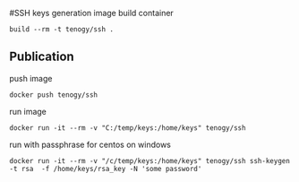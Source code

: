 #SSH keys generation image
build container

`build --rm -t tenogy/ssh .`

## Publication

push image

`docker push tenogy/ssh`

run image

`docker run -it --rm -v "C:/temp/keys:/home/keys" tenogy/ssh`

run with passphrase for centos on windows

`docker run -it --rm -v "/c/temp/keys:/home/keys" tenogy/ssh ssh-keygen -t rsa  -f /home/keys/rsa_key -N 'some password'`